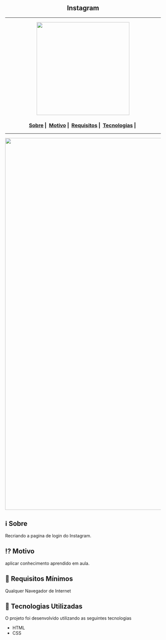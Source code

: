 <h2 align="center">Instagram</h2>

___

<p align="center">
  <img src="https://upload.wikimedia.org/wikipedia/commons/thumb/e/e7/Instagram_logo_2016.svg/768px-Instagram_logo_2016.svg.png" width="300" heigth="300">
</p>


<h3 align="center">
  <a href="#information_source-sobre">Sobre</a>&nbsp;|&nbsp;
  <a href="#interrobang-motivo">Motivo</a>&nbsp;|&nbsp;
  <a href="#seedling-requisitos-mínimos">Requisitos</a>&nbsp;|&nbsp;
  <a href="#rocket-tecnologias-utilizadas">Tecnologias</a>&nbsp;|&nbsp;
</h3>

___

<img src="https://imgur.com/a/XAgwzzM" width="1200">

## :information_source: Sobre

Recriando a pagina de login do Instagram.

## :interrobang: Motivo

aplicar conhecimento aprendido em aula.

## :seedling: Requisitos Mínimos

Qualquer Navegador de Internet

## :rocket: Tecnologias Utilizadas 

O projeto foi desenvolvido utilizando as seguintes tecnologias

- HTML
- CSS


